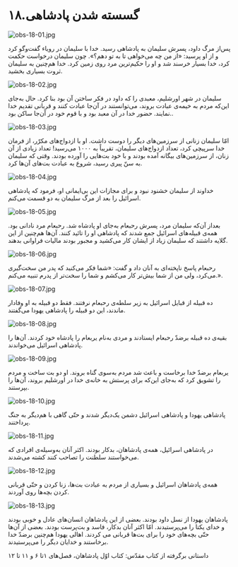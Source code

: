 ۱۸.گسسته شدن پادشاهی
====================

![obs-18-01.jpg](/var/www/vhosts/door43.org/httpdocs/data/gitrepo/media/en/obs/obs-18-01.jpg "obs-18-01.jpg")

پس‌از مرگ داود، پسرش سلیمان به پادشاهی رسید. خدا با سلیمان در رویاء
گفت‌وگو کرد و از او پرسید: «از من چه می‌خواهی تا به تو دهم؟». چون سلیمان
درخواست حکمت کرد، خدا بسیار خرسند شد و او را حکیم‌ترین مرد روی زمین کرد.
خدا هم‌چنین به سلیمان ثروت بسیاری بخشید.

![obs-18-02.jpg](/var/www/vhosts/door43.org/httpdocs/data/gitrepo/media/en/obs/obs-18-02.jpg "obs-18-02.jpg")

سلیمان در شهر اورشلیم، معبدی را که داود در فکر ساختن آن بود بنا کرد. حال
به‌جای این‌که مردم به خیمه‌ی عبادت بروند، می‌توانستند در آن‌جا عبادت
کنند و قربانی تقدیم خدا نمایند. حضور خدا در آن معبد بود و با قوم خود در
آن‌جا ساکن بود..

![obs-18-03.jpg](/var/www/vhosts/door43.org/httpdocs/data/gitrepo/media/en/obs/obs-18-03.jpg "obs-18-03.jpg")

امّا سلیمان زنانی از سرزمین‌های دیگر را دوست داشت. او با ازدواج‌های
مکرّر، از فرمان خدا سرپیچی کرد، تعداد ازدواج‌های سلیمان، تقریباً به ۱۰۰۰
می‌رسید! تعداد زیادی از آن زنان، از سرزمین‌های بیگانه آمده بودند و با
خود بت‌هایی را آورده بودند. وقتی که سلیمان به سنّ پیری رسید، شروع به
عبادت بت‌های آن‌ها کرد.

![obs-18-04.jpg](/var/www/vhosts/door43.org/httpdocs/data/gitrepo/media/en/obs/obs-18-04.jpg "obs-18-04.jpg")

خداوند از سلیمان خشنود نبود و برای مجازات این بی‌ایمانی او، فرمود که
پادشاهی اسرائیل را بعد از مرگ سلیمان به دو قسمت می‌کنم.

![obs-18-05.jpg](/var/www/vhosts/door43.org/httpdocs/data/gitrepo/media/en/obs/obs-18-05.jpg "obs-18-05.jpg")

بعداز آن‌که سلیمان مرد، پسرش رحبعام به‌جای او پادشاه شد. رحبعام مرد
نادانی بود. همه‌ی قبیله‌های اسرائیل جمع شدند که پادشاهی او را تائید
کنند. آن‌ها هم‌چنین از این گلایه داشتند که سلیمان زیاد از ایشان کار
می‌کشید و مجبور بودند مالیات فراوانی بدهند.

![obs-18-06.jpg](/var/www/vhosts/door43.org/httpdocs/data/gitrepo/media/en/obs/obs-18-06.jpg "obs-18-06.jpg")

رحبعام پاسخ ناپخته‌ای به آنان داد و گفت: «شما فکر می‌کنید که پدر من
سخت‌گیری می‌کرد، ولی من از شما بیش‌تر کار می‌کشم و شما را سخت‌تر از پدرم
تنبیه می‌کنم.».

![obs-18-07.jpg](/var/www/vhosts/door43.org/httpdocs/data/gitrepo/media/en/obs/obs-18-07.jpg "obs-18-07.jpg")

ده قبیله از قبایل اسرائیل به زیر سلطه‌ی رحبعام نرفتند. فقط دو قبیله به
او وفادار ماندند، این دو قبیله را پادشاهی یهودا می‌گفتند.

![obs-18-08.jpg](/var/www/vhosts/door43.org/httpdocs/data/gitrepo/media/en/obs/obs-18-08.jpg "obs-18-08.jpg")

بقیه‌ی ده قبیله برضدّ رحبعام ایستادند و مردی به‌نام یربعام را پادشاه خود
کردند. آن‌ها را پادشاهی اسرائیل می‌خواندند.

![obs-18-09.jpg](/var/www/vhosts/door43.org/httpdocs/data/gitrepo/media/en/obs/obs-18-09.jpg "obs-18-09.jpg")

یربعام برضدّ خدا برخاست و باعث شد مردم به‌سوی گناه بروند. او دو بت ساخت
و مردم را تشویق کرد که به‌جای این‌که برای پرستش به خانه‌ی خدا در اورشلیم
بروند، آن‌ها را بپرستند.

![obs-18-10.jpg](/var/www/vhosts/door43.org/httpdocs/data/gitrepo/media/en/obs/obs-18-10.jpg "obs-18-10.jpg")

پادشاهی یهودا و پادشاهی اسرائیل دشمن یک‌دیگر شدند و حتّی گاهی با هم‌دیگر
به جنگ پرداختند.

![obs-18-11.jpg](/var/www/vhosts/door43.org/httpdocs/data/gitrepo/media/en/obs/obs-18-11.jpg "obs-18-11.jpg")

در پادشاهی اسرائیل، همه‌ی پادشاهان، بدکار بودند. اکثر آنان به‌وسیله‌ی
افرادی که می‌خواستند سلطنت را تصاحب کنند کشته می‌شدند.

![obs-18-12.jpg](/var/www/vhosts/door43.org/httpdocs/data/gitrepo/media/en/obs/obs-18-12.jpg "obs-18-12.jpg")

همه‌ی پادشاهان اسرائیل و بسیاری از مردم به عبادت بت‌ها، زنا کردن و حتّی
قربانی کردن بچه‌ها روی آوردند.

![obs-18-13.jpg](/var/www/vhosts/door43.org/httpdocs/data/gitrepo/media/en/obs/obs-18-13.jpg "obs-18-13.jpg")

پادشاهان یهودا از نسل داود بودند. بعضی از این پادشاهان انسان‌های عادل و
خوبی بودند و خدای یکتا را می‌پرستیدند. امّا اکثر آنان بدکار، فاسد و
بت‌پرست بودند. بعضی از آن‌ها حتّی بچه‌های خود را برای بت‌ها قربانی می
کردند. اهالی یهودا هم‌چنین برضدّ خدا برخاستند و خدایان دیگر را
می‌پرستیدند.

داستانی برگرفته از کتاب مقدّس: کتاب اوّل پادشاهان، فصل‌های ۱تا ۶ و ۱۱ تا
۱۲
